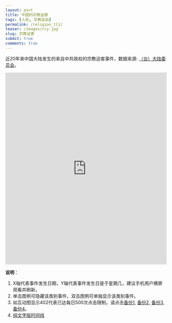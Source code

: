 ```yaml
---
layout: post
title: 中国的宗教迫害
tags: [人权, 宗教自由]
permalink: /religion_tl1/
teaser: /images/cry.jpg
slug: 宗教迫害
submit: true
comments: true
---
```


近20年来中国大陆发生的来自中共政权的宗教迫害事件，数据来源: [（台）大陆委员会](https://www.mac.gov.tw/np.asp?ctNode=7351&mp=1)。

<!-- Start of iframe Code -->
<iframe width="100%" height="600" frameborder="0" scrolling="no" src="https://plot.ly/~chinatimeline/8.embed"></iframe>

<!-- End of iframe Code -->
**说明**：
1. X轴代表事件发生日期，Y轴代表事件发生日是于星期几，建议手机用户横屏观看并刷新。
2. 单击图例可隐藏该类别事件，双击图例可单独显示该类别事件。
3. 如互动图显示402代表已达每日500次点击限制，请点击[备份1](/religion_tl1), [备份2](/religion_tl2), [备份3](/religion_tl3), [备份4](/religion_tl4)。
4. [纯文字版时间线](/religion_list)
